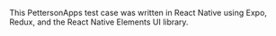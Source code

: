 This PettersonApps test case was written in React Native using Expo, Redux, and the React Native Elements UI library.